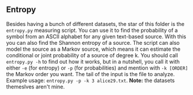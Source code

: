 Entropy
-------

Besides having a bunch of different datasets, the star of this folder is the `entropy.py` measuring script. You can use it to find the probability of a symbol from an ASCII alphabet for any given text-based source. With this you can also find the Shannon entropy of a source. The script can also model the source as a Markov source, which means it can estimate the conditional or joint probability of a source of degree k. You should call `entropy.py -h` to find out how it works, but in a nutshell, you call it with either `-e` (for entropy) or `-p` (for probabilities) and mention with `-k [ORDER]` the Markov order you want. The tail of the input is the file to analyze. Example usage: `entropy.py -p -k 3 alice29.txt`. **Note:** the datasets themeslves aren't mine.
